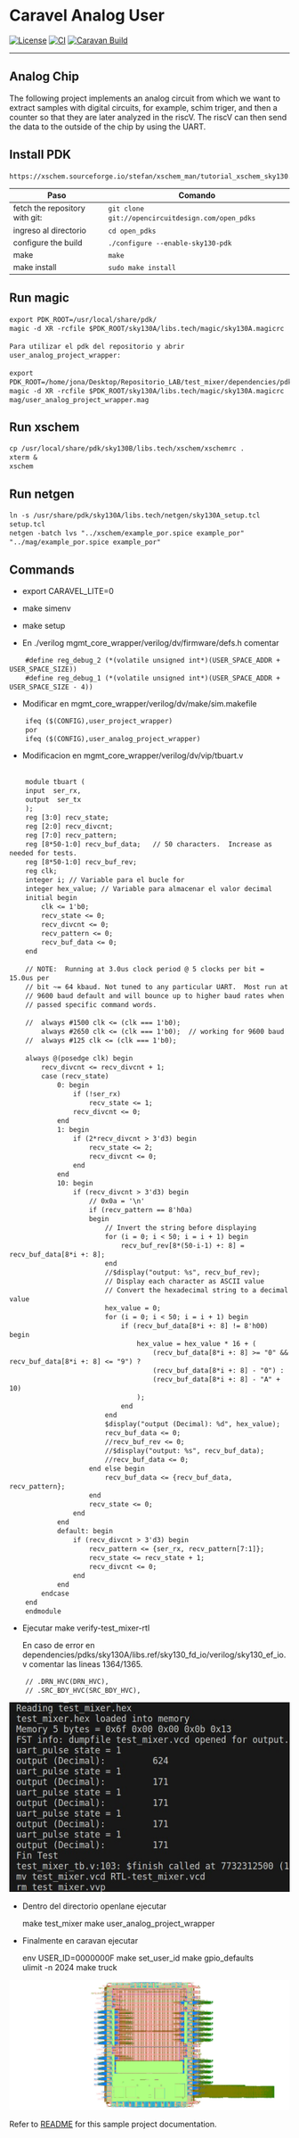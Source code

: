 # Caravel Analog User

[![License](https://img.shields.io/badge/License-Apache%202.0-blue.svg)](https://opensource.org/licenses/Apache-2.0) [![CI](https://github.com/efabless/caravel_user_project_analog/actions/workflows/user_project_ci.yml/badge.svg)](https://github.com/efabless/caravel_user_project_analog/actions/workflows/user_project_ci.yml) [![Caravan Build](https://github.com/efabless/caravel_user_project_analog/actions/workflows/caravan_build.yml/badge.svg)](https://github.com/efabless/caravel_user_project_analog/actions/workflows/caravan_build.yml)

---

## Analog Chip

The following project implements an analog circuit from which we want to extract samples with digital circuits, for example, schim triger, and then a counter so that they are later analyzed in the riscV. The riscV can then send the data to the outside of the chip by using the UART.

## Install PDK

    https://xschem.sourceforge.io/stefan/xschem_man/tutorial_xschem_sky130.html

| Paso                                       | Comando                                              |
|--------------------------------------------|------------------------------------------------------|
| fetch the repository with git:             | `git clone git://opencircuitdesign.com/open_pdks`    |
| ingreso al directorio                      | `cd open_pdks`                                       |
| configure the build                        | `./configure --enable-sky130-pdk`                    |
| make                                       | `make`                                               |
| make install                               | `sudo make install`                                  |

## Run magic

    export PDK_ROOT=/usr/local/share/pdk/
    magic -d XR -rcfile $PDK_ROOT/sky130A/libs.tech/magic/sky130A.magicrc

    Para utilizar el pdk del repositorio y abrir user_analog_project_wrapper:

    export PDK_ROOT=/home/jona/Desktop/Repositorio_LAB/test_mixer/dependencies/pdks/
    magic -d XR -rcfile $PDK_ROOT/sky130A/libs.tech/magic/sky130A.magicrc mag/user_analog_project_wrapper.mag




## Run xschem

    cp /usr/local/share/pdk/sky130B/libs.tech/xschem/xschemrc .
    xterm &
    xschem

## Run netgen

    ln -s /usr/share/pdk/sky130A/libs.tech/netgen/sky130A_setup.tcl setup.tcl
    netgen -batch lvs "../xschem/example_por.spice example_por" "../mag/example_por.spice example_por"
    

## Commands

- export CARAVEL_LITE=0

- make simenv

- make setup


- En ./verilog mgmt_core_wrapper/verilog/dv/firmware/defs.h comentar

```
    #define reg_debug_2 (*(volatile unsigned int*)(USER_SPACE_ADDR + USER_SPACE_SIZE))
    #define reg_debug_1 (*(volatile unsigned int*)(USER_SPACE_ADDR + USER_SPACE_SIZE - 4))    
```
- Modificar en mgmt_core_wrapper/verilog/dv/make/sim.makefile  

```
	ifeq ($(CONFIG),user_project_wrapper)
	por
    ifeq ($(CONFIG),user_analog_project_wrapper)
```

- Modificacion en mgmt_core_wrapper/verilog/dv/vip/tbuart.v

```

    module tbuart (
    input  ser_rx,
    output  ser_tx
    );
	reg [3:0] recv_state;
	reg [2:0] recv_divcnt;
	reg [7:0] recv_pattern;
	reg [8*50-1:0] recv_buf_data;	// 50 characters.  Increase as needed for tests.
	reg [8*50-1:0] recv_buf_rev;	
	reg clk;
	integer i; // Variable para el bucle for
	integer hex_value; // Variable para almacenar el valor decimal
	initial begin
		clk <= 1'b0;
		recv_state <= 0;
		recv_divcnt <= 0;
		recv_pattern <= 0;
		recv_buf_data <= 0;
	end

	// NOTE:  Running at 3.0us clock period @ 5 clocks per bit = 15.0us per
	// bit ~= 64 kbaud. Not tuned to any particular UART.  Most run at
	// 9600 baud default and will bounce up to higher baud rates when
	// passed specific command words.

    //	always #1500 clk <= (clk === 1'b0);
        always #2650 clk <= (clk === 1'b0);  // working for 9600 baud
    //	always #125 clk <= (clk === 1'b0);

	always @(posedge clk) begin
		recv_divcnt <= recv_divcnt + 1;
		case (recv_state)
			0: begin
				if (!ser_rx)
					recv_state <= 1;
				recv_divcnt <= 0;
			end
			1: begin
				if (2*recv_divcnt > 3'd3) begin
					recv_state <= 2;
					recv_divcnt <= 0;
				end
			end
			10: begin
				if (recv_divcnt > 3'd3) begin
					// 0x0a = '\n'
					if (recv_pattern == 8'h0a) 
					begin
						// Invert the string before displaying
						for (i = 0; i < 50; i = i + 1) begin
							recv_buf_rev[8*(50-i-1) +: 8] = recv_buf_data[8*i +: 8];
						end
						//$display("output: %s", recv_buf_rev);
						// Display each character as ASCII value
                        // Convert the hexadecimal string to a decimal value
                        hex_value = 0;
                        for (i = 0; i < 50; i = i + 1) begin
                            if (recv_buf_data[8*i +: 8] != 8'h00) begin
                                hex_value = hex_value * 16 + (
                                    (recv_buf_data[8*i +: 8] >= "0" && recv_buf_data[8*i +: 8] <= "9") ?
                                    (recv_buf_data[8*i +: 8] - "0") :
                                    (recv_buf_data[8*i +: 8] - "A" + 10)
                                );
                            end
                        end
                        $display("output (Decimal): %d", hex_value);
						recv_buf_data <= 0;
						//recv_buf_rev <= 0;
						//$display("output: %s", recv_buf_data);
						//recv_buf_data <= 0;
					end else begin
						recv_buf_data <= {recv_buf_data, recv_pattern};
					end
					recv_state <= 0;
				end
			end
			default: begin
				if (recv_divcnt > 3'd3) begin
					recv_pattern <= {ser_rx, recv_pattern[7:1]};
					recv_state <= recv_state + 1;
					recv_divcnt <= 0;
				end
			end
		endcase
	end
    endmodule
```

- Ejecutar make verify-test_mixer-rtl

	En caso de error en dependencies/pdks/sky130A/libs.ref/sky130_fd_io/verilog/sky130_ef_io.v comentar las lineas 1364/1365.
```	
	// .DRN_HVC(DRN_HVC),
	// .SRC_BDY_HVC(SRC_BDY_HVC),
```
![verify-test_mixer-rtl](docs/_static/img_1.jpeg)

- Dentro del directorio openlane ejecutar

	make test_mixer
	make user_analog_project_wrapper

- Finalmente en caravan ejecutar

	env USER_ID=0000000F make set_user_id 
	make gpio_defaults  
	ulimit -n 2024
	make truck

![caravan](docs/_static/Caravan.jpg)

Refer to [README](docs/source/index.rst) for this sample project documentation. 
